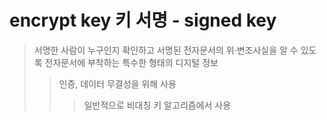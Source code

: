 # encrypt key 키 서명 - signed key

> 서명한 사람이 누구인지 확인하고 서명된 전자문서의 위·변조사실을 알 수 있도록 전자문서에 부착하는 특수한 형태의 디지털 정보
>
> > 인증, 데이터 무결성을 위해 사용
> >
> > > 일반적으로 비대칭 키 알고리즘에서 사용

